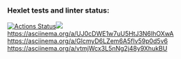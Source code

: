 ### Hexlet tests and linter status:
[![Actions Status](https://github.com/lialitoskaya/frontend-project-44/workflows/hexlet-check/badge.svg)](https://github.com/lialitoskaya/frontend-project-44/actions)<a href="https://codeclimate.com/github/lialitoskaya/frontend-project-44/maintainability"><img src="https://api.codeclimate.com/v1/badges/3afbe34f98a35ac53df7/maintainability" /></a>
https://asciinema.org/a/UJ0cDWE1w7uU5HtJ3N6IhOXwA
https://asciinema.org/a/GlcmyD6LZem6A5fIv59p0d5v6
https://asciinema.org/a/vtmjWcx3L5nNg2j48y9XhukBU
